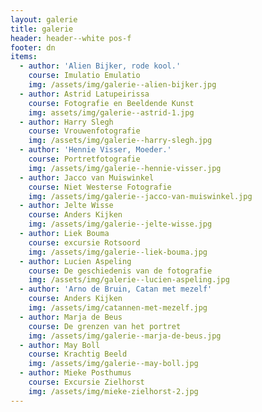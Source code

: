 ```yaml
---
layout: galerie
title: galerie
header: header--white pos-f
footer: dn
items:
  - author: 'Alien Bijker, rode kool.'
    course: Imulatio Emulatio
    img: /assets/img/galerie--alien-bijker.jpg
  - author: Astrid Latupeirissa
    course: Fotografie en Beeldende Kunst
    img: assets/img/galerie--astrid-1.jpg
  - author: Harry Slegh
    course: Vrouwenfotografie
    img: /assets/img/galerie--harry-slegh.jpg
  - author: 'Hennie Visser, Moeder.'
    course: Portretfotografie
    img: /assets/img/galerie--hennie-visser.jpg
  - author: Jacco van Muiswinkel
    course: Niet Westerse Fotografie
    img: /assets/img/galerie--jacco-van-muiswinkel.jpg
  - author: Jelte Wisse
    course: Anders Kijken
    img: /assets/img/galerie--jelte-wisse.jpg
  - author: Liek Bouma
    course: excursie Rotsoord
    img: /assets/img/galerie--liek-bouma.jpg
  - author: Lucien Aspeling
    course: De geschiedenis van de fotografie
    img: /assets/img/galerie--lucien-aspeling.jpg
  - author: 'Arno de Bruin, Catan met mezelf'
    course: Anders Kijken
    img: /assets/img/catannen-met-mezelf.jpg
  - author: Marja de Beus
    course: De grenzen van het portret
    img: /assets/img/galerie--marja-de-beus.jpg
  - author: May Boll
    course: Krachtig Beeld
    img: /assets/img/galerie--may-boll.jpg
  - author: Mieke Posthumus
    course: Excursie Zielhorst
    img: /assets/img/mieke-zielhorst-2.jpg
---
```


